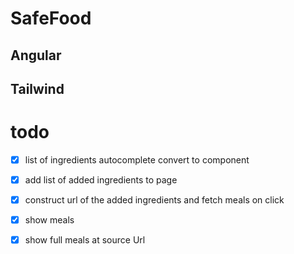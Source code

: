 # SafeFood
## Angular
## Tailwind

# todo 
- [x] list of ingredients autocomplete convert to component
- [x] add list of added ingredients to page
- [x] construct url of the added ingredients and fetch meals on click
- [x] show meals
- [x] show full meals at source Url

